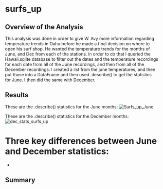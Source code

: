 # surfs_up
## Overview of the Analysis
This analysis was done in order to give W. Avy more information regarding temperature trends in Oahu before he made a final decision on where to open his surf shop.  He wanted the temperature trends for the months of June, and Dec from each of the stations.  In order to do that I queried the Hawaii.sqlite database to filter out the dates and the temperature recordings for each date from all of the June recordings, and then from all of the December recordings.  I created a list from the june temperatures, and then put those into a DataFrame and then used .describe() to get the statistics for June.  I then did the same with December.
## Results
These are the .describe() statistics for the June months:
![Surfs_up_June](https://user-images.githubusercontent.com/45715246/213934838-0d2344b8-2702-45e0-ae03-3d6f183b0099.png)


These are the .describe() statistics for the December months:
![dec_stats_surfs_up](https://user-images.githubusercontent.com/45715246/213934851-52c9f3b9-54a7-408d-b344-07efa84666df.png)
# Three key differences between June and December statistics:
* 

## Summary
